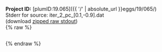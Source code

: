 **Project ID:** [plumID:19.065]({{ '/' | absolute_url }}eggs/19/065/)  
Stderr for source:  iter_2_pc_[0.1,-0.9].dat   
(download [zipped raw stdout](iter_2_pc_[0.1,-0.9].dat.plumed.stdout.txt.zip))  
{% raw %}
<pre>
</pre>
{% endraw %}
